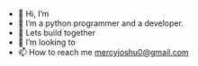 - 👋 Hi, I’m 
- 👀 I’m a python programmer and a developer.
- 🌱 Lets build together
- 💞️ I’m looking to  
- 📫 How to reach me mercyjoshu0@gmail.com
<!---
Joshuawayne/Joshuawayne is a ✨ special ✨ repository because its `README.md` (this file) appears on your GitHub profile.
You can click the Preview link to take a look at your changes.
--->
